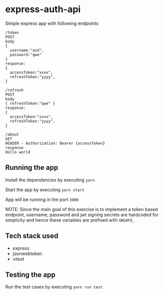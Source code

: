 # express-auth-api

Simple express app with following endpoints

```
/token
POST
body
{
  username:"asd",
  password:"qwe"
}
response:
{
  accessToken:"xxxx",
  refreshToken:"yyyy",
}

/refresh
POST
body
{ refreshToken:"qwe" }
response:
{
  accessToken:"xxxx",
  refreshToken:"yyyy",
}

/about
GET
HEADER - Authorization: Bearer {accessToken}
response
Hello world
```

## Running the app

Install the dependencies by executing `yarn`

Start the app by executing `yarn start`

App will be running in the port `3000`

NOTE: Since the main goal of this exercise is to implement a token based endpoint,
username, password and jwt signing secrets are hardcoded for simplicity
and hence these variables are prefixed with `UNSAFE_`

## Tech stack used

- express
- jsonwebtoken
- vitest

## Testing the app

Run the test cases by executing `yarn run test`
